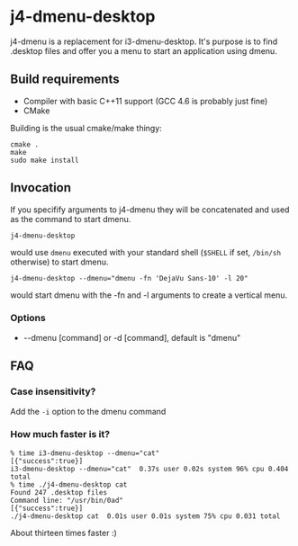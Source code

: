 # j4-dmenu-desktop

j4-dmenu is a replacement for i3-dmenu-desktop. It's purpose is to find .desktop files
and offer you a menu to start an application using dmenu.

## Build requirements

* Compiler with basic C++11 support (GCC 4.6 is probably just fine)
* CMake

Building is the usual cmake/make thingy:

    cmake .
    make
    sudo make install

## Invocation

If you specifify arguments to j4-dmenu they will be concatenated and used as the
command to start dmenu.

    j4-dmenu-desktop

would use `dmenu` executed with your standard shell (`$SHELL` if set, `/bin/sh` otherwise)
to start dmenu.

    j4-dmenu-desktop --dmenu="dmenu -fn 'DejaVu Sans-10' -l 20"

would start dmenu with the -fn and -l arguments to create a vertical menu.

### Options

* --dmenu [command] or -d [command], default is "dmenu"


## FAQ

### Case insensitivity?

Add the `-i` option to the dmenu command

### How much faster is it?

    % time i3-dmenu-desktop --dmenu="cat"
    [{"success":true}]
    i3-dmenu-desktop --dmenu="cat"  0.37s user 0.02s system 96% cpu 0.404 total
    % time ./j4-dmenu-desktop cat
    Found 247 .desktop files
    Command line: "/usr/bin/0ad"
    [{"success":true}]
    ./j4-dmenu-desktop cat  0.01s user 0.01s system 75% cpu 0.031 total

About thirteen times faster :)
